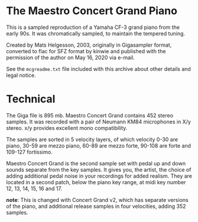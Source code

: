# The Maestro Concert Grand Piano

This is a sampled reproduction of a Yamaha CF-3 grand
piano from the early 90s. It was chromatically sampled, 
to maintain the tempered tuning.

Created by Mats Helgesson, 2003, originally in Gigasampler format, converted to
flac for SFZ format by kinwie and published with the permission of the author
on May 16, 2020 via e-mail.

See the `mcgreadme.txt` file included with this archive about other details and
legal notice.
 
# Technical

The Giga file is 895 mb.
Maestro Concert Grand contains 452 stereo samples. 
It was recorded with a pair of Neumann KM84 microphones
in X/y stereo. x/y provides excellent mono compatibility.

The samples are sorted in 5 velocity layers, of which
velocity 0-30 are piano, 30-59 are mezzo piano, 60-89
are mezzo forte, 90-108 are forte and 109-127 
fortissimo.

Maestro Concert Grand is the second sample set with pedal
up and down sounds separate from the key samples. It gives 
you, the artist, the choice of adding additional pedal 
noise in your recordings for added realism. They are 
located in a second patch, below the piano key range, at 
midi key number 12, 13, 14, 15, 16 and 17.

**note**: This is changed with Concert Grand v2, which has 
separate versions of the piano, and additional release
samples in four velocities, adding 352 samples.

